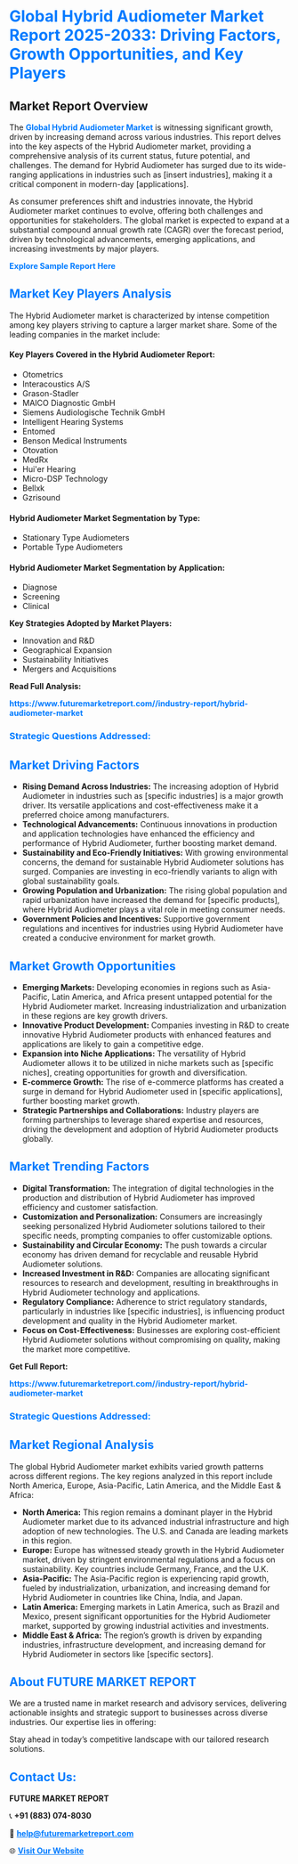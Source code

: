 <h1 style="color: #007BFF;">Global Hybrid Audiometer Market Report 2025-2033: Driving Factors, Growth Opportunities, and Key Players</h1>

<section id="overview">
<h2>Market Report Overview</h2>
<p>The <a href="https://www.futuremarketreport.com//industry-report/hybrid-audiometer-market" style="color: #007BFF; text-decoration: none;"><strong>Global Hybrid Audiometer Market</strong></a> is witnessing significant growth, driven by increasing demand across various industries. This report delves into the key aspects of the Hybrid Audiometer market, providing a comprehensive analysis of its current status, future potential, and challenges. The demand for Hybrid Audiometer has surged due to its wide-ranging applications in industries such as [insert industries], making it a critical component in modern-day [applications].</p>
<p>As consumer preferences shift and industries innovate, the Hybrid Audiometer market continues to evolve, offering both challenges and opportunities for stakeholders. The global market is expected to expand at a substantial compound annual growth rate (CAGR) over the forecast period, driven by technological advancements, emerging applications, and increasing investments by major players.</p>
</section>

<section id="overview">
<p><a href="https://www.futuremarketreport.com//request-sample/reportId=50570" style="color: #007BFF; text-decoration: none;"><strong>Explore Sample Report Here</strong></a></p>
</section>

<section id="key-players">
<h2 style="color: #007BFF;">Market Key Players Analysis</h2>
<p>The Hybrid Audiometer market is characterized by intense competition among key players striving to capture a larger market share. Some of the leading companies in the market include:</p>
<h4>Key Players Covered in the Hybrid Audiometer Report:</h4>
<ul><li>Otometrics</li><li>Interacoustics A/S</li><li>Grason-Stadler</li><li>MAICO Diagnostic GmbH</li><li>Siemens Audiologische Technik GmbH</li><li>Intelligent Hearing Systems</li><li>Entomed</li><li>Benson Medical Instruments</li><li>Otovation</li><li>MedRx</li><li>Hui&#039;er Hearing</li><li>Micro-DSP Technology</li><li>Bellxk</li><li>Gzrisound</li></ul>
<h4>Hybrid Audiometer Market Segmentation by Type:</h4>
<ul><li>Stationary Type Audiometers</li><li>Portable Type Audiometers</li></ul>

<h4>Hybrid Audiometer Market Segmentation by Application:</h4>
<ul><li>Diagnose</li><li>Screening</li><li>Clinical</li></ul>
<p><strong>Key Strategies Adopted by Market Players:</strong></p>
<ul>
<li>Innovation and R&D</li>
<li>Geographical Expansion</li>
<li>Sustainability Initiatives</li>
<li>Mergers and Acquisitions</li>
</ul>
</section>

<section>
<p><strong>Read Full Analysis: </strong></p><a href="https://www.futuremarketreport.com//industry-report/hybrid-audiometer-market" style="color: #007BFF; text-decoration: none;"><strong>https://www.futuremarketreport.com//industry-report/hybrid-audiometer-market</strong></a>
<h3 style="color: #007BFF;">Strategic Questions Addressed:</h3>
</section>

<section id="driving-factors">
<h2 style="color: #007BFF;">Market Driving Factors</h2>
<ul>
<li><strong>Rising Demand Across Industries:</strong> The increasing adoption of Hybrid Audiometer in industries such as [specific industries] is a major growth driver. Its versatile applications and cost-effectiveness make it a preferred choice among manufacturers.</li>
<li><strong>Technological Advancements:</strong> Continuous innovations in production and application technologies have enhanced the efficiency and performance of Hybrid Audiometer, further boosting market demand.</li>
<li><strong>Sustainability and Eco-Friendly Initiatives:</strong> With growing environmental concerns, the demand for sustainable Hybrid Audiometer solutions has surged. Companies are investing in eco-friendly variants to align with global sustainability goals.</li>
<li><strong>Growing Population and Urbanization:</strong> The rising global population and rapid urbanization have increased the demand for [specific products], where Hybrid Audiometer plays a vital role in meeting consumer needs.</li>
<li><strong>Government Policies and Incentives:</strong> Supportive government regulations and incentives for industries using Hybrid Audiometer have created a conducive environment for market growth.</li>
</ul>
</section>

<section id="growth-opportunities">
<h2 style="color: #007BFF;">Market Growth Opportunities</h2>
<ul>
<li><strong>Emerging Markets:</strong> Developing economies in regions such as Asia-Pacific, Latin America, and Africa present untapped potential for the Hybrid Audiometer market. Increasing industrialization and urbanization in these regions are key growth drivers.</li>
<li><strong>Innovative Product Development:</strong> Companies investing in R&D to create innovative Hybrid Audiometer products with enhanced features and applications are likely to gain a competitive edge.</li>
<li><strong>Expansion into Niche Applications:</strong> The versatility of Hybrid Audiometer allows it to be utilized in niche markets such as [specific niches], creating opportunities for growth and diversification.</li>
<li><strong>E-commerce Growth:</strong> The rise of e-commerce platforms has created a surge in demand for Hybrid Audiometer used in [specific applications], further boosting market growth.</li>
<li><strong>Strategic Partnerships and Collaborations:</strong> Industry players are forming partnerships to leverage shared expertise and resources, driving the development and adoption of Hybrid Audiometer products globally.</li>
</ul>
</section>

<section id="trending-factors">
<h2 style="color: #007BFF;">Market Trending Factors</h2>
<ul>
<li><strong>Digital Transformation:</strong> The integration of digital technologies in the production and distribution of Hybrid Audiometer has improved efficiency and customer satisfaction.</li>
<li><strong>Customization and Personalization:</strong> Consumers are increasingly seeking personalized Hybrid Audiometer solutions tailored to their specific needs, prompting companies to offer customizable options.</li>
<li><strong>Sustainability and Circular Economy:</strong> The push towards a circular economy has driven demand for recyclable and reusable Hybrid Audiometer solutions.</li>
<li><strong>Increased Investment in R&D:</strong> Companies are allocating significant resources to research and development, resulting in breakthroughs in Hybrid Audiometer technology and applications.</li>
<li><strong>Regulatory Compliance:</strong> Adherence to strict regulatory standards, particularly in industries like [specific industries], is influencing product development and quality in the Hybrid Audiometer market.</li>
<li><strong>Focus on Cost-Effectiveness:</strong> Businesses are exploring cost-efficient Hybrid Audiometer solutions without compromising on quality, making the market more competitive.</li>
</ul>
</section>

<section>
<p><strong>Get Full Report: </strong></p><a href="https://www.futuremarketreport.com//industry-report/hybrid-audiometer-market" style="color: #007BFF; text-decoration: none;"><strong>https://www.futuremarketreport.com//industry-report/hybrid-audiometer-market</strong></a>
<h3 style="color: #007BFF;">Strategic Questions Addressed:</h3>
</section>


<section id="regional-analysis">
<h2 style="color: #007BFF;">Market Regional Analysis</h2>
<p>The global Hybrid Audiometer market exhibits varied growth patterns across different regions. The key regions analyzed in this report include North America, Europe, Asia-Pacific, Latin America, and the Middle East & Africa:</p>
<ul>
<li><strong>North America:</strong> This region remains a dominant player in the Hybrid Audiometer market due to its advanced industrial infrastructure and high adoption of new technologies. The U.S. and Canada are leading markets in this region.</li>
<li><strong>Europe:</strong> Europe has witnessed steady growth in the Hybrid Audiometer market, driven by stringent environmental regulations and a focus on sustainability. Key countries include Germany, France, and the U.K.</li>
<li><strong>Asia-Pacific:</strong> The Asia-Pacific region is experiencing rapid growth, fueled by industrialization, urbanization, and increasing demand for Hybrid Audiometer in countries like China, India, and Japan.</li>
<li><strong>Latin America:</strong> Emerging markets in Latin America, such as Brazil and Mexico, present significant opportunities for the Hybrid Audiometer market, supported by growing industrial activities and investments.</li>
<li><strong>Middle East & Africa:</strong> The region’s growth is driven by expanding industries, infrastructure development, and increasing demand for Hybrid Audiometer in sectors like [specific sectors].</li>
</ul>
</section>

<footer>
<h2 style="color: #007BFF;">About FUTURE MARKET REPORT</h2>
<p>We are a trusted name in market research and advisory services, delivering actionable insights and strategic support to businesses across diverse industries. Our expertise lies in offering:</p>

<p>Stay ahead in today’s competitive landscape with our tailored research solutions.</p>

<h2 style="color: #007BFF;">Contact Us:</h2>
<p><strong>FUTURE MARKET REPORT</strong></p>
<p>📞 <strong>+91 (883) 074-8030</strong></p>
<p>📧 <strong><a href="mailto:help@futuremarketreport.com" style="color: #007BFF;">help@futuremarketreport.com</a></strong></p>
<p>🌐 <strong><a href="https://www.futuremarketreport.com/" style="color: #007BFF;">Visit Our Website</a></strong></p>
</footer>